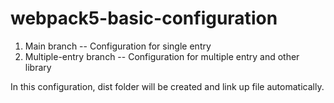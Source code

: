 # webpack5-basic-configuration

1. Main branch -- Configuration for single entry
2. Multiple-entry branch -- Configuration for multiple entry and other library

In this configuration, dist folder will be created and link up file automatically.
